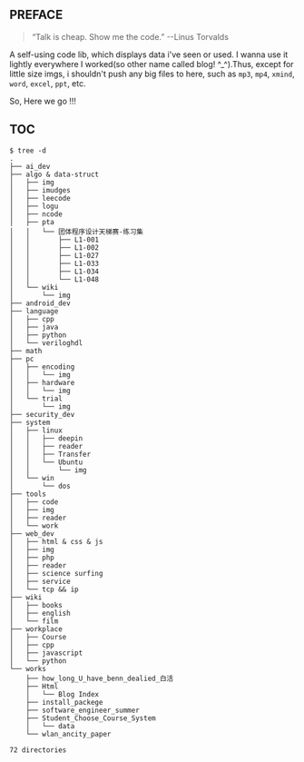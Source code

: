## PREFACE
> “Talk is cheap. Show me the code.”   --Linus Torvalds

A self-using code lib, which displays data i've seen or used. I wanna use it lightly everywhere I worked(so other name called blog! \^_\^).Thus, except for little size imgs,  i shouldn't push any big files to here, such as `mp3`, `mp4`, `xmind`, `word`, `excel`, `ppt`, etc.

So, Here we go !!!

## TOC

```
$ tree -d
.
├── ai_dev
├── algo & data-struct
│   ├── img
│   ├── imudges
│   ├── leecode
│   ├── logu
│   ├── ncode
│   ├── pta
│   │   └── 团体程序设计天梯赛-练习集
│   │       ├── L1-001
│   │       ├── L1-002
│   │       ├── L1-027
│   │       ├── L1-033
│   │       ├── L1-034
│   │       └── L1-048
│   └── wiki
│       └── img
├── android_dev
├── language
│   ├── cpp
│   ├── java
│   ├── python
│   └── veriloghdl
├── math
├── pc
│   ├── encoding
│   │   └── img
│   ├── hardware
│   │   └── img
│   └── trial
│       └── img
├── security_dev
├── system
│   ├── linux
│   │   ├── deepin
│   │   ├── reader
│   │   ├── Transfer
│   │   └── Ubuntu
│   │       └── img
│   └── win
│       └── dos
├── tools
│   ├── code
│   ├── img
│   ├── reader
│   └── work
├── web_dev
│   ├── html & css & js
│   ├── img
│   ├── php
│   ├── reader
│   ├── science surfing
│   ├── service
│   └── tcp && ip
├── wiki
│   ├── books
│   ├── english
│   └── film
├── workplace
│   ├── Course
│   ├── cpp
│   ├── javascript
│   └── python
└── works
    ├── how_long_U_have_benn_dealied_白活
    ├── Html
    │   └── Blog Index
    ├── install_packege
    ├── software_engineer_summer
    ├── Student_Choose_Course_System
    │   └── data
    └── wlan_ancity_paper

72 directories
```
